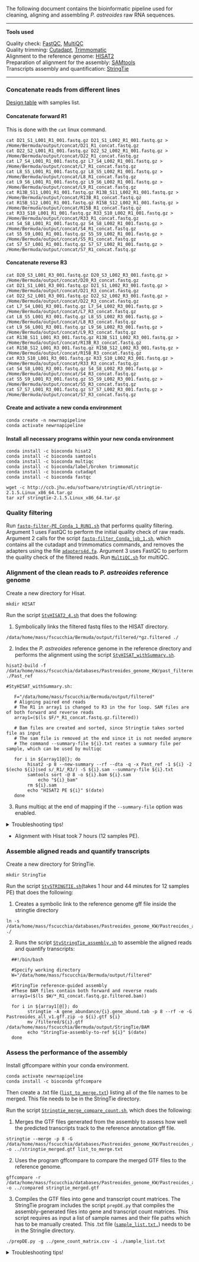 
The following document contains the bioinformatic pipeline used for cleaning, aligning and assembling _P. astreoides_ raw RNA sequences.

---

**Tools used**  

Quality check: [FastQC](https://www.bioinformatics.babraham.ac.uk/projects/fastqc/), [MultiQC](https://multiqc.info/)  
Quality trimming: [Cutadapt](https://cutadapt.readthedocs.io/en/stable/), [Trimmomatic](http://www.usadellab.org/cms/?page=trimmomatic)  
Alignment to the reference genome: [HISAT2](https://ccb.jhu.edu/software/hisat2/index.shtml)  
Preparation of alignment for the assembly: [SAMtools](http://www.htslib.org/doc/samtools.html)  
Transcripts assembly and quantification: [StringTie](https://ccb.jhu.edu/software/stringtie/) 

---

### Concatenate reads from different lines 

[Design table](https://github.com/fscucchia/Pastreoides_development_depth/blob/main/Metadata/design_PE.csv) with samples list.

#### Concatenate forward R1

This is done with the ```cat``` linux command.

```
cat D21_S1_L001_R1_001.fastq.gz D21_S1_L002_R1_001.fastq.gz > /Home/Bermuda/output/concat/D21_R1_concat.fastq.gz
cat D22_S2_L001_R1_001.fastq.gz D22_S2_L002_R1_001.fastq.gz > /Home/Bermuda/output/concat/D22_R1_concat.fastq.gz
cat L7_S4_L001_R1_001.fastq.gz L7_S4_L002_R1_001.fastq.gz > /Home/Bermuda/output/concat/L7_R1_concat.fastq.gz
cat L8_S5_L001_R1_001.fastq.gz L8_S5_L002_R1_001.fastq.gz > /Home/Bermuda/output/concat/L8_R1_concat.fastq.gz
cat L9_S6_L001_R1_001.fastq.gz L9_S6_L002_R1_001.fastq.gz > /Home/Bermuda/output/concat/L9_R1_concat.fastq.gz
cat R13B_S11_L001_R1_001.fastq.gz R13B_S11_L002_R1_001.fastq.gz > /Home/Bermuda/output/concat/R13B_R1_concat.fastq.gz
cat R15B_S12_L001_R1_001.fastq.gz R15B_S12_L002_R1_001.fastq.gz > /Home/Bermuda/output/concat/R15B_R1_concat.fastq.gz
cat R33_S10_L001_R1_001.fastq.gz R33_S10_L002_R1_001.fastq.gz > /Home/Bermuda/output/concat/R33_R1_concat.fastq.gz
cat S4_S8_L001_R1_001.fastq.gz S4_S8_L002_R1_001.fastq.gz > /Home/Bermuda/output/concat/S4_R1_concat.fastq.gz
cat S5_S9_L001_R1_001.fastq.gz S5_S9_L002_R1_001.fastq.gz > /Home/Bermuda/output/concat/S5_R1_concat.fastq.gz
cat S7_S7_L001_R1_001.fastq.gz S7_S7_L002_R1_001.fastq.gz > /Home/Bermuda/output/concat/S7_R1_concat.fastq.gz
```

#### Concatenate reverse R3

```
cat D20_S3_L001_R3_001.fastq.gz D20_S3_L002_R3_001.fastq.gz > /Home/Bermuda/output/concat/D20_R3_concat.fastq.gz
cat D21_S1_L001_R3_001.fastq.gz D21_S1_L002_R3_001.fastq.gz > /Home/Bermuda/output/concat/D21_R3_concat.fastq.gz
cat D22_S2_L001_R3_001.fastq.gz D22_S2_L002_R3_001.fastq.gz > /Home/Bermuda/output/concat/D22_R3_concat.fastq.gz
cat L7_S4_L001_R3_001.fastq.gz L7_S4_L002_R3_001.fastq.gz > /Home/Bermuda/output/concat/L7_R3_concat.fastq.gz
cat L8_S5_L001_R3_001.fastq.gz L8_S5_L002_R3_001.fastq.gz > /Home/Bermuda/output/concat/L8_R3_concat.fastq.gz
cat L9_S6_L001_R3_001.fastq.gz L9_S6_L002_R3_001.fastq.gz > /Home/Bermuda/output/concat/L9_R3_concat.fastq.gz
cat R13B_S11_L001_R3_001.fastq.gz R13B_S11_L002_R3_001.fastq.gz > /Home/Bermuda/output/concat/R13B_R3_concat.fastq.gz
cat R15B_S12_L001_R3_001.fastq.gz R15B_S12_L002_R3_001.fastq.gz > /Home/Bermuda/output/concat/R15B_R3_concat.fastq.gz
cat R33_S10_L001_R3_001.fastq.gz R33_S10_L002_R3_001.fastq.gz > /Home/Bermuda/output/concat/R33_R3_concat.fastq.gz
cat S4_S8_L001_R3_001.fastq.gz S4_S8_L002_R3_001.fastq.gz > /Home/Bermuda/output/concat/S4_R3_concat.fastq.gz
cat S5_S9_L001_R3_001.fastq.gz S5_S9_L002_R3_001.fastq.gz > /Home/Bermuda/output/concat/S5_R3_concat.fastq.gz
cat S7_S7_L001_R3_001.fastq.gz S7_S7_L002_R3_001.fastq.gz > /Home/Bermuda/output/concat/S7_R3_concat.fastq.gz
```

#### Create and activate a new conda environment

```
conda create -n newrnapipeline
conda activate newrnapipeline
```

#### Install all necessary programs within your new conda environment

```
conda install -c bioconda hisat2
conda install -c bioconda samtools
conda install -c bioconda multiqc  
conda install -c bioconda/label/broken trimmomatic
conda install -c bioconda cutadapt
conda install -c bioconda fastqc 

wget -c http://ccb.jhu.edu/software/stringtie/dl/stringtie-2.1.5.Linux_x86_64.tar.gz
tar xzf stringtie-2.1.5.Linux_x86_64.tar.gz
```

### Quality filtering 

Run [`fastq-filter-PE_Conda_1_RUN1.sh`](https://github.com/fscucchia/Pastreoides_development_depth/blob/main/Filtering_and_Mapping/fastq-filter-PE_Conda_1_RUN1.sh) that performs quality filtering. Argument 1 uses FastQC to perform the initial quality check of raw reads. Argument 2 calls for the script [`fastq-filter_Conda_job_1.sh`](https://github.com/fscucchia/Pastreoides_development_depth/blob/main/Filtering_and_Mapping/fastq-filter_Conda_job_1.sh), which contains all the cutadapt and trimmomatics commands, and removes the adapters using the file [`adapters4d.fa`](https://github.com/fscucchia/Pastreoides_development_depth/blob/main/Filtering_and_Mapping/adapters4d.fa). Argument 3 uses FastQC to perform the quality check of the filtered reads.
Run [`MultiQC.sh`](https://github.com/fscucchia/Pastreoides_development_depth/blob/main/Filtering_and_Mapping/MultiQC.sh) for multiQC.

### Alignment of the clean reads to _P. astreoides_ reference genome 

Create a new directory for Hisat.
```
mkdir HISAT
```
Run the script [`StyHISAT2_4.sh`](https://github.com/fscucchia/Pastreoides_development_depth/blob/main/Filtering_and_Mapping/StyHISAT2_4.sh) that does the following:
1) Symbolically links the filtered fastq files to the HISAT directory.
```
/data/home/mass/fscucchia/Bermuda/output/filtered/*gz.filtered ./
```
2) Index the _P. astreoides_ reference genome in the reference directory and performs the alignment using the script [`StyHISAT_withSummary.sh`](https://github.com/fscucchia/Pastreoides_development_depth/blob/main/Filtering_and_Mapping/StyHISAT_withSummary.sh). 
```
hisat2-build -f /data/home/mass/fscucchia/databases/Pastreoides_genome_KW/past_filtered_assembly.fasta ./Past_ref
```
```
#StyHISAT_withSummary.sh:

   F="/data/home/mass/fscucchia/Bermuda/output/filtered"
   # Aligning paired end reads
   # The R1 in array1 is changed to R3 in the for loop. SAM files are of both forward and reverse reads
   array1=($(ls $F/*_R1_concat.fastq.gz.filtered))

   # Bam files are created and sorted, since Stringtie takes sorted file as input
   # The sam file is removed at the end since it is not needed anymore
   # The command --summary-file ${i}.txt reates a summary file per sample, which can be used by multiqc

   for i in ${array1[@]}; do
        hisat2 -p 8 --new-summary --rf --dta -q -x Past_ref -1 ${i} -2 $(echo ${i}|sed s/_R1/_R3/) -S ${i}.sam --summary-file ${i}.txt 
        samtools sort -@ 8 -o ${i}.bam ${i}.sam
    		echo "${i}_bam"
        rm ${i}.sam
        echo "HISAT2 PE ${i}" $(date)
   done
```
3) Runs multiqc at the end of mapping if the `--summary-file` option was enabled.

<details>
<summary>Troubleshooting tips!</summary>
<br>
After the alignment of the first sample, I got this message "samtools: error while loading shared libraries: libcrypto.so.1.0.0: cannot open shared object file: No such file or directory"
So I ran these 3 commands: $ conda config --add channels bioconda
                           $ conda config --add channels conda-forge
                           $ conda install samtools==1.11
</details>

- Alignment with Hisat took 7 hours (12 samples PE).

### Assemble aligned reads and quantify transcripts 

Create a new directory for StringTie. 
```
mkdir StringTie
```
Run the script [`StySTRINGTIE.sh`](https://github.com/fscucchia/Pastreoides_development_depth/blob/main/Filtering_and_Mapping/StySTRINGTIE.sh)(takes 1 hour and 44 minutes for 12 samples PE) that does the following:
1) Creates a symbolic link to the reference genome gff file inside the stringtie directory
```
ln -s /data/home/mass/fscucchia/databases/Pastreoides_genome_KW/Pastreoides_all_v1.gff.zip ./
```
2) Runs the script [`StyStringTie_assembly.sh`](https://github.com/fscucchia/Pastreoides_development_depth/blob/main/Filtering_and_Mapping/StyStringTie_assembly.sh) to assemble the aligned reads and quantify transcripts:
```
  ##!/bin/bash

  #Specify working directory
  W="/data/home/mass/fscucchia/Bermuda/output/filtered"

  #StringTie reference-guided assembly
  #These BAM files contain both forward and reverse reads
  array1=($(ls $W/*_R1_concat.fastq.gz.filtered.bam))

  for i in ${array1[@]}; do
        stringtie -A gene_abundance/{i}.gene_abund.tab -p 8 --rf -e -G Pastreoides_all_v1.gff.zip -o ${i}.gtf ${i}
        mv /filtered/${i}.gtf /data/home/mass/fscucchia/Bermuda/output/StringTie/BAM
        echo "StringTie-assembly-to-ref ${i}" $(date)
  done
```

### Assess the performance of the assembly 

Install gffcompare within your conda environment.
```
conda activate newrnapipeline
conda install -c bioconda gffcompare
```
Then create a .txt file ([`list_to_merge.txt`](https://github.com/fscucchia/Pastreoides_development_depth/blob/main/Filtering_and_Mapping/list_to_merge.txt)) listing all of the file names to be merged. This file needs to be in the StringTie directory.

Run the script [`Stringtie_merge_compare_count.sh`](https://github.com/fscucchia/Pastreoides_development_depth/blob/main/Filtering_and_Mapping/Stringtie_merge_compare_count.sh), which does the following:
1) Merges the GTF files generated from the assembly to assess how well the predicted transcripts track to the reference annotation gff file.
```
stringtie --merge -p 8 -G /data/home/mass/fscucchia/databases/Pastreoides_genome_KW/Pastreoides_all_v1.gff -o ../stringtie_merged.gtf list_to_merge.txt
```
2) Uses the program gffcompare to compare the merged GTF files to the reference genome.
```
gffcompare -r /data/home/mass/fscucchia/databases/Pastreoides_genome_KW/Pastreoides_all_v1.gff -o ../compared stringtie_merged.gtf
```
3) Compiles the GTF files into gene and transcript count matrices. The StringTie program includes the script `prepDE.py` that compiles the assembly-generated files into gene and transcript count matrices. This script requires as input a list of sample names and their file paths which has to be manually created. This .txt file ([`sample_list.txt.`](https://github.com/fscucchia/Pastreoides_development_depth/blob/main/Filtering_and_Mapping/sample_list.txt)) needs to be in the StringIie directory.
```
./prepDE.py -g ../gene_count_matrix.csv -i ./sample_list.txt
```
<details>
<summary>Troubleshooting tips!</summary>
<br>
I got syntax related-errors when running the ./prepDE.py with python3. So I used '$ module load python/2.7' to run the script.                     
</details>